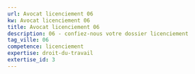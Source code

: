 ```yaml
---
url: Avocat licenciement 06
kw: Avocat licenciement 06
title: Avocat licenciement 06
description: 06 - confiez-nous votre dossier licenciement
tag_ville: 06
competence: licenciement
expertise: droit-du-travail
extertise_id: 3
---
```

